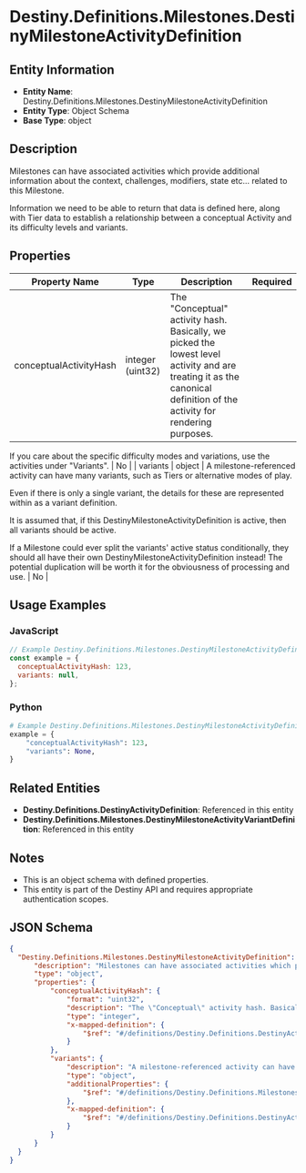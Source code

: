 # Destiny.Definitions.Milestones.DestinyMilestoneActivityDefinition

## Entity Information
- **Entity Name**: Destiny.Definitions.Milestones.DestinyMilestoneActivityDefinition
- **Entity Type**: Object Schema
- **Base Type**: object

## Description
Milestones can have associated activities which provide additional information about the context, challenges, modifiers, state etc... related to this Milestone. 
Information we need to be able to return that data is defined here, along with Tier data to establish a relationship between a conceptual Activity and its difficulty levels and variants.

## Properties

| Property Name | Type | Description | Required |
|---------------|------|-------------|----------|
| conceptualActivityHash | integer (uint32) | The "Conceptual" activity hash. Basically, we picked the lowest level activity and are treating it as the canonical definition of the activity for rendering purposes.
If you care about the specific difficulty modes and variations, use the activities under "Variants". | No |
| variants | object | A milestone-referenced activity can have many variants, such as Tiers or alternative modes of play.
Even if there is only a single variant, the details for these are represented within as a variant definition.
It is assumed that, if this DestinyMilestoneActivityDefinition is active, then all variants should be active.
If a Milestone could ever split the variants' active status conditionally, they should all have their own DestinyMilestoneActivityDefinition instead! The potential duplication will be worth it for the obviousness of processing and use. | No |

## Usage Examples

### JavaScript
```javascript
// Example Destiny.Definitions.Milestones.DestinyMilestoneActivityDefinition object
const example = {
  conceptualActivityHash: 123,
  variants: null,
};
```

### Python
```python
# Example Destiny.Definitions.Milestones.DestinyMilestoneActivityDefinition object
example = {
    "conceptualActivityHash": 123,
    "variants": None,
}
```

## Related Entities
- **Destiny.Definitions.DestinyActivityDefinition**: Referenced in this entity
- **Destiny.Definitions.Milestones.DestinyMilestoneActivityVariantDefinition**: Referenced in this entity

## Notes
- This is an object schema with defined properties.
- This entity is part of the Destiny API and requires appropriate authentication scopes.

## JSON Schema
```json
{
  "Destiny.Definitions.Milestones.DestinyMilestoneActivityDefinition":   {
      "description": "Milestones can have associated activities which provide additional information about the context, challenges, modifiers, state etc... related to this Milestone. \r\nInformation we need to be able to return that data is defined here, along with Tier data to establish a relationship between a conceptual Activity and its difficulty levels and variants.",
      "type": "object",
      "properties": {
          "conceptualActivityHash": {
              "format": "uint32",
              "description": "The \"Conceptual\" activity hash. Basically, we picked the lowest level activity and are treating it as the canonical definition of the activity for rendering purposes.\r\nIf you care about the specific difficulty modes and variations, use the activities under \"Variants\".",
              "type": "integer",
              "x-mapped-definition": {
                  "$ref": "#/definitions/Destiny.Definitions.DestinyActivityDefinition"
              }
          },
          "variants": {
              "description": "A milestone-referenced activity can have many variants, such as Tiers or alternative modes of play.\r\nEven if there is only a single variant, the details for these are represented within as a variant definition.\r\nIt is assumed that, if this DestinyMilestoneActivityDefinition is active, then all variants should be active.\r\nIf a Milestone could ever split the variants' active status conditionally, they should all have their own DestinyMilestoneActivityDefinition instead! The potential duplication will be worth it for the obviousness of processing and use.",
              "type": "object",
              "additionalProperties": {
                  "$ref": "#/definitions/Destiny.Definitions.Milestones.DestinyMilestoneActivityVariantDefinition"
              },
              "x-mapped-definition": {
                  "$ref": "#/definitions/Destiny.Definitions.DestinyActivityDefinition"
              }
          }
      }
  }
}
```
